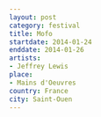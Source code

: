 ```yaml
---
layout: post
category: festival
title: Mofo
startdate: 2014-01-24
enddate: 2014-01-26
artists: 
- Jeffrey Lewis
place: 
- Mains d'Oeuvres
country: France
city: Saint-Ouen
---
```


